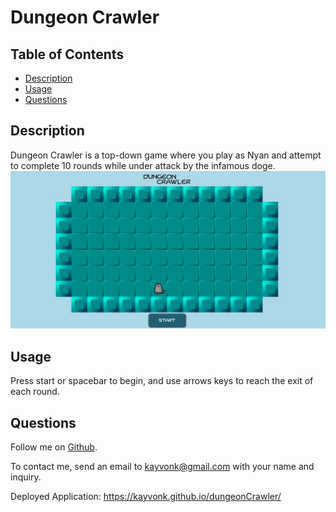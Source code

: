 # Dungeon Crawler

## Table of Contents
* [Description](#description)
* [Usage](#usage)
* [Questions](#questions)

## Description
Dungeon Crawler is a top-down game where you play as Nyan and attempt to complete 10 rounds while under attack by the infamous doge.
![MainThumbnail](./image/dungeonCrawlerThumbnail.PNG)


## Usage
Press start or spacebar to begin, and use arrows keys to reach the exit of each round.

## Questions
Follow me on [Github](https://github.com/Kayvonk).

To contact me, send an email to kayvonk@gmail.com with your name and inquiry.

Deployed Application: https://kayvonk.github.io/dungeonCrawler/